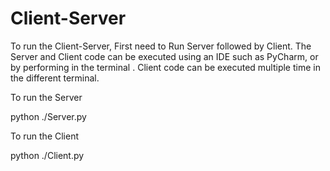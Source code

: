 # Client-Server

To run the Client-Server, First need to Run Server followed by Client. The Server and Client code can be executed using an IDE such as PyCharm, or by performing in the terminal . Client code can be executed multiple time in the different terminal.

To run the Server

python ./Server.py

To run the Client

python ./Client.py
